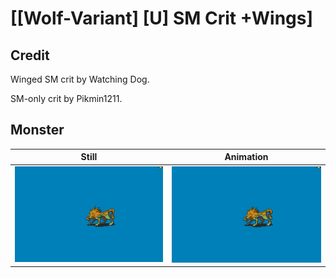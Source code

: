 # [\[Wolf-Variant\] \[U\] SM Crit +Wings]

## Credit

Winged SM crit by Watching Dog.

SM-only crit by Pikmin1211.
	
## Monster

| Still | Animation |
| :---: | :-------: |
| ![Monster still](./Monster_000.png) | ![Monster animation](./Monster.gif) |
